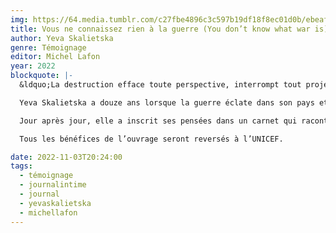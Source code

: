 ```yaml
---
img: https://64.media.tumblr.com/c27fbe4896c3c597b19df18f8ec01d0b/ebeaf0f0ed098a28-9d/s640x960/70496a01831d24f36746ac34c744f8e639d2f91b.jpg
title: Vous ne connaissez rien à la guerre (You don’t know what war is)
author: Yeva Skalietska
genre: Témoignage
editor: Michel Lafon
year: 2022
blockquote: |-
  &ldquo;La destruction efface toute perspective, interrompt tout projet d’avenir. Si on n’y a pas été confronté directement, on n’a aucun moyen de comprendre ce qu’est vraiment la guerre. &rdquo

  Yeva Skalietska a douze ans lorsque la guerre éclate dans son pays et qu’un missile russe explose au beau milieu de son immeuble. Contrainte à l’exil comme des centaines de milliers d’autres Ukrainiens, elle a trouvé refuge à Dublin avec sa grand-mère en attendant de pouvoir rentrer chez elle

  Jour après jour, elle a inscrit ses pensées dans un carnet qui raconte la guerre à notre époque, à travers ses yeux d’enfant

  Tous les bénéfices de l’ouvrage seront reversés à l’UNICEF.

date: 2022-11-03T20:24:00
tags:
  - témoignage
  - journalintime
  - journal
  - yevaskalietska
  - michellafon
---
```

